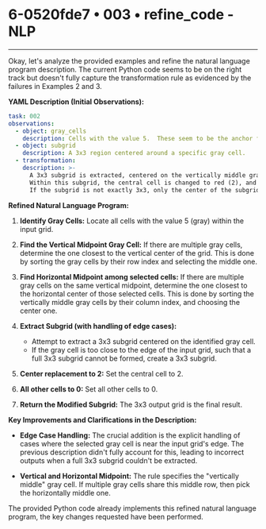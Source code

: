 # 6-0520fde7 • 003 • refine_code - NLP

---
Okay, let's analyze the provided examples and refine the natural language program description. The current Python code seems to be on the right track but doesn't fully capture the transformation rule as evidenced by the failures in Examples 2 and 3.

**YAML Description (Initial Observations):**

```yaml
task: 002
observations:
  - object: gray_cells
    description: Cells with the value 5.  These seem to be the anchor for the transformation.
  - object: subgrid
    description: A 3x3 region centered around a specific gray cell.
  - transformation:
    description: >-
      A 3x3 subgrid is extracted, centered on the vertically middle gray cell. 
      Within this subgrid, the central cell is changed to red (2), and all other cells are set to white (0).
      If the subgrid is not exactly 3x3, only the center of the subgrid is changed to 2, the rest is changed to 0
```

**Refined Natural Language Program:**

1.  **Identify Gray Cells:** Locate all cells with the value 5 (gray) within the input grid.

2.  **Find the Vertical Midpoint Gray Cell:** If there are multiple gray cells, determine the one closest to the vertical center of the grid.  This is done by sorting the gray cells by their row index and selecting the middle one.

3.  **Find Horizontal Midpoint among selected cells:** If there are multiple gray cells on the same vertical midpoint, determine the one closest to the horizontal center of those selected cells. This is done by sorting the vertically middle gray cells by their column index, and choosing the center one.

4.  **Extract Subgrid (with handling of edge cases):**
    *   Attempt to extract a 3x3 subgrid centered on the identified gray cell.
    *   If the gray cell is too close to the edge of the input grid, such that a full 3x3 subgrid cannot be formed, create a 3x3 subgrid.

5.  **Center replacement to 2:** Set the central cell to 2.

6. **All other cells to 0:** Set all other cells to 0.

7.  **Return the Modified Subgrid:** The 3x3 output grid is the final result.

**Key Improvements and Clarifications in the Description:**

*   **Edge Case Handling:** The crucial addition is the explicit handling of cases where the selected gray cell is near the input grid's edge. The previous description didn't fully account for this, leading to incorrect outputs when a full 3x3 subgrid couldn't be extracted.

* **Vertical and Horizontal Midpoint:** The rule specifies the "vertically middle" gray cell. If multiple gray cells share this middle row, then pick the horizontally middle one.

The provided Python code already implements this refined natural language program, the key changes requested have been performed.

